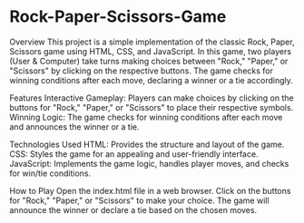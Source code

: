 # Rock-Paper-Scissors-Game

Overview
This project is a simple implementation of the classic Rock, Paper, Scissors game using HTML, CSS, and JavaScript. In this game, two players (User & Computer) take turns making choices between "Rock," "Paper," or "Scissors" by clicking on the respective buttons. The game checks for winning conditions after each move, declaring a winner or a tie accordingly.

Features
Interactive Gameplay: Players can make choices by clicking on the buttons for "Rock," "Paper," or "Scissors" to place their respective symbols.
Winning Logic: The game checks for winning conditions after each move and announces the winner or a tie.

Technologies Used
HTML: Provides the structure and layout of the game.
CSS: Styles the game for an appealing and user-friendly interface.
JavaScript: Implements the game logic, handles player moves, and checks for win/tie conditions.

How to Play
Open the index.html file in a web browser.
Click on the buttons for "Rock," "Paper," or "Scissors" to make your choice.
The game will announce the winner or declare a tie based on the chosen moves.
